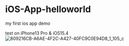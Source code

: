 # iOS-App-helloworld
my first ios app demo

test on iPhone13 Pro & iOS15.4
![809216CB-A6AE-4F2C-A427-40FC9C0E94D8_1_105_c](https://user-images.githubusercontent.com/61166944/158858886-a506b8f7-bfd9-4219-ad29-7f9889052053.jpeg)
